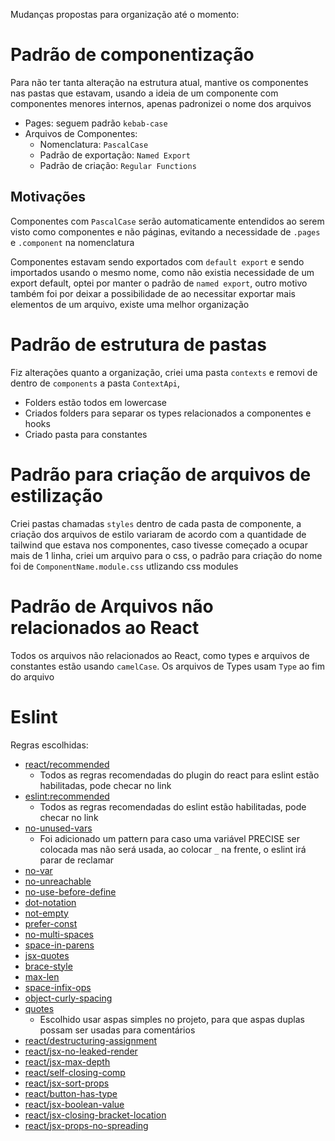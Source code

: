 Mudanças propostas para organização até o momento:

# Padrão de componentização

Para não ter tanta alteração na estrutura atual, mantive os componentes nas pastas que estavam, usando a ideia de um componente com componentes menores internos, apenas padronizei o nome dos arquivos

- Pages: seguem padrão `kebab-case`
- Arquivos de Componentes:
  - Nomenclatura: `PascalCase`
  - Padrão de exportação: `Named Export`
  - Padrão de criação: `Regular Functions`

## Motivações

Componentes com `PascalCase` serão automaticamente entendidos ao serem visto como componentes e não páginas, evitando a necessidade de `.pages` e `.component` na nomenclatura

Componentes estavam sendo exportados com `default export` e sendo importados usando o mesmo nome, como não existia necessidade de um export default, optei por manter o padrão de `named export`, outro motivo também foi por deixar a possibilidade de ao necessitar exportar mais elementos de um arquivo, existe uma melhor organização

# Padrão de estrutura de pastas

Fiz alterações quanto a organização, criei uma pasta `contexts` e removi de dentro de `components` a pasta `ContextApi`,

- Folders estão todos em lowercase
- Criados folders para separar os types relacionados a componentes e hooks
- Criado pasta para constantes

# Padrão para criação de arquivos de estilização

Criei pastas chamadas `styles` dentro de cada pasta de componente, a criação dos arquivos de estilo variaram de acordo com a quantidade de tailwind que estava nos componentes, caso tivesse começado a ocupar mais de 1 linha, criei um arquivo para o css,
o padrão para criação do nome foi de `ComponentName.module.css` utlizando css modules

# Padrão de Arquivos não relacionados ao React

Todos os arquivos não relacionados ao React, como types e arquivos de constantes estão usando `camelCase`.
Os arquivos de Types usam `Type` ao fim do arquivo

# Eslint

Regras escolhidas:

- [react/recommended](https://github.com/jsx-eslint/eslint-plugin-react/#shareable-configs)
  - Todos as regras recomendadas do plugin do react para eslint estão habilitadas, pode checar no link
- [eslint:recommended](https://eslint.org/docs/latest/rules/)
  - Todos as regras recomendadas do eslint estão habilitadas, pode checar no link
- [no-unused-vars](https://eslint.org/docs/latest/rules/no-unused-vars)
  - Foi adicionado um pattern para caso uma variável PRECISE ser colocada mas não será usada, ao colocar `_` na frente, o eslint irá parar de reclamar
- [no-var](https://eslint.org/docs/latest/rules/no-var)
- [no-unreachable](https://eslint.org/docs/latest/rules/no-unreachable)
- [no-use-before-define](https://eslint.org/docs/latest/rules/no-use-before-define)
- [dot-notation](https://eslint.org/docs/latest/rules/dot-notation)
- [not-empty](https://eslint.org/docs/latest/rules/no-empty)
- [prefer-const](https://eslint.org/docs/latest/rules/prefer-const)
- [no-multi-spaces](https://eslint.org/docs/latest/rules/no-multi-spaces)
- [space-in-parens](https://eslint.org/docs/latest/rules/space-in-parens)
- [jsx-quotes](https://eslint.org/docs/latest/rules/jsx-quotes)
- [brace-style](https://eslint.org/docs/latest/rules/brace-styles)
- [max-len](https://eslint.org/docs/latest/rules/max-len)
- [space-infix-ops](https://eslint.org/docs/latest/rules/space-infix-ops)
- [object-curly-spacing](https://eslint.org/docs/latest/rules/object-curly-spacing)
- [quotes](https://eslint.org/docs/latest/rules/quotes)
  - Escolhido usar aspas simples no projeto, para que aspas duplas possam ser usadas para comentários
- [react/destructuring-assignment](https://github.com/jsx-eslint/eslint-plugin-react/blob/master/docs/rules/destructuring-assignment.md)
- [react/jsx-no-leaked-render](https://github.com/jsx-eslint/eslint-plugin-react/blob/master/docs/rules/jsx-no-leaked-render.md)
- [react/jsx-max-depth](https://github.com/jsx-eslint/eslint-plugin-react/blob/master/docs/rules/jsx-max-depth.md)
- [react/self-closing-comp](https://github.com/jsx-eslint/eslint-plugin-react/blob/master/docs/rules/self-closing-comp.md)
- [react/jsx-sort-props](https://github.com/jsx-eslint/eslint-plugin-react/blob/master/docs/rules/jsx-sort-props.md)
- [react/button-has-type](https://github.com/jsx-eslint/eslint-plugin-react/blob/master/docs/rules/button-has-type.md)
- [react/jsx-boolean-value](https://github.com/jsx-eslint/eslint-plugin-react/blob/master/docs/rules/jsx-boolean-value.md)
- [react/jsx-closing-bracket-location](https://github.com/jsx-eslint/eslint-plugin-react/blob/master/docs/rules/jsx-closing-bracket-location.md)
- [react/jsx-props-no-spreading](https://github.com/jsx-eslint/eslint-plugin-react/blob/master/docs/rules/jsx-props-no-spreading.md)
